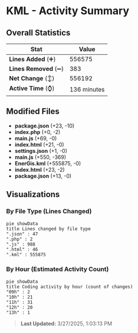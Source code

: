 # KML - Activity Summary 

## Overall Statistics

| Stat                   | Value                                                             |
| ---------------------- | ----------------------------------------------------------------- |
| **Lines Added** (➕)   | 556575                                          |
| **Lines Removed** (➖) | 383                                        |
| **Net Change** (↕)    | 556192                |
| **Active Time** (⌚)   | 136 minutes |


## Modified Files
- **package.json** (+23, -10)
- **index.php** (+0, -2)
- **main.js** (+69, -0)
- **index.html** (+21, -0)
- **settings.json** (+1, -0)
- **main.js** (+550, -369)
- **EnerGis.kml** (+555875, -0)
- **index.html** (+23, -2)
- **package.json** (+13, -0)

## Visualizations

### By File Type (Lines Changed)

```mermaid
pie showData
title Lines changed by file type
".json" : 47
".php" : 2
".js" : 988
".html" : 46
".kml" : 555875
```

### By Hour (Estimated Activity Count)

```mermaid
pie showData
title Coding activity by hour (count of changes)
"09h" : 2
"10h" : 21
"11h" : 31
"12h" : 20
"13h" : 1
```


> **Last Updated:** 3/27/2025, 1:03:13 PM